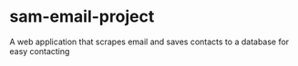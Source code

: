 # sam-email-project
A web application that scrapes email and saves contacts to a database for easy contacting
